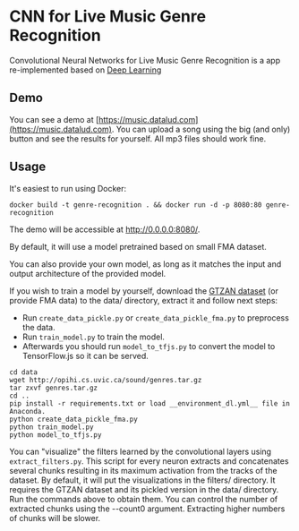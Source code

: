 # CNN for Live Music Genre Recognition

Convolutional Neural Networks for Live Music Genre Recognition is a app re-implemented based on [Deep Learning](https://github.com/deepsound-project/genre-recognition)

## Demo

You can see a demo at [https://music.datalud.com](https://music.datalud.com). You can upload a song using the big (and only) button and see the results for yourself. All mp3 files should work fine.


## Usage

It's easiest to run using Docker:

```shell
docker build -t genre-recognition . && docker run -d -p 8080:80 genre-recognition
```

The demo will be accessible at http://0.0.0.0:8080/.

By default, it will use a model pretrained based on small FMA dataset.

You can also provide your own model, as long as it matches the input and output architecture of the provided model.

If you wish to train a model by yourself, download the [GTZAN dataset](http://opihi.cs.uvic.ca/sound/genres.tar.gz) (or provide FMA data) to the data/ directory, extract it and follow next steps:
 
* Run `create_data_pickle.py` or `create_data_pickle_fma.py` to preprocess the data.
* Run `train_model.py` to train the model.
* Afterwards you should run `model_to_tfjs.py` to convert the model to TensorFlow.js so it can be served.

```shell
cd data
wget http://opihi.cs.uvic.ca/sound/genres.tar.gz
tar zxvf genres.tar.gz
cd ..
pip install -r requirements.txt or load __environment_dl.yml__ file in Anaconda.
python create_data_pickle_fma.py
python train_model.py
python model_to_tfjs.py
```

You can "visualize" the filters learned by the convolutional layers using `extract_filters.py`. This script for every neuron extracts and concatenates several chunks resulting in its maximum activation from the tracks of the dataset. By default, it will put the visualizations in the filters/ directory. It requires the GTZAN dataset and its pickled version in the data/ directory. Run the commands above to obtain them. You can control the number of extracted chunks using the --count0 argument. Extracting higher numbers of chunks will be slower.
